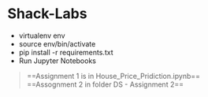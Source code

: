# Shack-Labs

  - virtualenv env
  - source env/bin/activate
  - pip install -r requirements.txt
  - Run Jupyter Notebooks

> ==Assignment 1 is in House_Price_Pridiction.ipynb== <br/>
> ==Assognment 2 in folder DS - Assignment 2==
